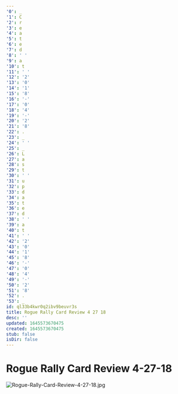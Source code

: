```yaml
---
'0': _
'1': C
'2': r
'3': e
'4': a
'5': t
'6': e
'7': d
'8': ' '
'9': a
'10': t
'11': ' '
'12': '2'
'13': '0'
'14': '1'
'15': '8'
'16': '-'
'17': '0'
'18': '4'
'19': '-'
'20': '2'
'21': '8'
'22': .
'23': _
'24': ' '
'25': _
'26': L
'27': a
'28': s
'29': t
'30': ' '
'31': u
'32': p
'33': d
'34': a
'35': t
'36': e
'37': d
'38': ' '
'39': a
'40': t
'41': ' '
'42': '2'
'43': '0'
'44': '1'
'45': '8'
'46': '-'
'47': '0'
'48': '4'
'49': '-'
'50': '2'
'51': '8'
'52': .
'53': _
id: ql33b4kwr0q2ibv9beuvr3s
title: Rogue Rally Card Review 4 27 18
desc: ''
updated: 1645573670475
created: 1645573670475
stub: false
isDir: false
---
```


# Rogue Rally Card Review 4-27-18


![Rogue-Rally-Card-Review-4-27-18.jpg](/assets/rogue-rally-card-review-4-27-18-avcjm3pi4oyr.jpg)

